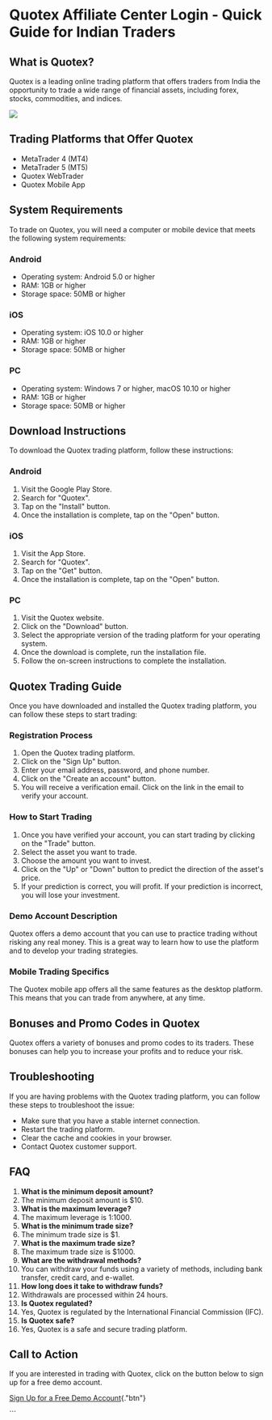 # Quotex Affiliate Center Login - Quick Guide for Indian Traders

## What is Quotex?

Quotex is a leading online trading platform that offers traders from
India the opportunity to trade a wide range of financial assets,
including forex, stocks, commodities, and indices.

[![](https://static.quotex.io/files/12_en/300_250.jpg)](https://traff.sbs/brokerqxlid)

## Trading Platforms that Offer Quotex

-   MetaTrader 4 (MT4)
-   MetaTrader 5 (MT5)
-   Quotex WebTrader
-   Quotex Mobile App

## System Requirements

To trade on Quotex, you will need a computer or mobile device that meets
the following system requirements:

### Android

-   Operating system: Android 5.0 or higher
-   RAM: 1GB or higher
-   Storage space: 50MB or higher

### iOS

-   Operating system: iOS 10.0 or higher
-   RAM: 1GB or higher
-   Storage space: 50MB or higher

### PC

-   Operating system: Windows 7 or higher, macOS 10.10 or higher
-   RAM: 1GB or higher
-   Storage space: 50MB or higher

## Download Instructions

To download the Quotex trading platform, follow these instructions:

### Android

1.  Visit the Google Play Store.
2.  Search for "Quotex".
3.  Tap on the "Install" button.
4.  Once the installation is complete, tap on the "Open" button.

### iOS

1.  Visit the App Store.
2.  Search for "Quotex".
3.  Tap on the "Get" button.
4.  Once the installation is complete, tap on the "Open" button.

### PC

1.  Visit the Quotex website.
2.  Click on the "Download" button.
3.  Select the appropriate version of the trading platform for your
    operating system.
4.  Once the download is complete, run the installation file.
5.  Follow the on-screen instructions to complete the installation.

## Quotex Trading Guide

Once you have downloaded and installed the Quotex trading platform, you
can follow these steps to start trading:

### Registration Process

1.  Open the Quotex trading platform.
2.  Click on the "Sign Up" button.
3.  Enter your email address, password, and phone number.
4.  Click on the "Create an account" button.
5.  You will receive a verification email. Click on the link in the
    email to verify your account.

### How to Start Trading

1.  Once you have verified your account, you can start trading by
    clicking on the "Trade" button.
2.  Select the asset you want to trade.
3.  Choose the amount you want to invest.
4.  Click on the "Up" or "Down" button to predict the
    direction of the asset\'s price.
5.  If your prediction is correct, you will profit. If your prediction
    is incorrect, you will lose your investment.

### Demo Account Description

Quotex offers a demo account that you can use to practice trading
without risking any real money. This is a great way to learn how to use
the platform and to develop your trading strategies.

### Mobile Trading Specifics

The Quotex mobile app offers all the same features as the desktop
platform. This means that you can trade from anywhere, at any time.

## Bonuses and Promo Codes in Quotex

Quotex offers a variety of bonuses and promo codes to its traders. These
bonuses can help you to increase your profits and to reduce your risk.

## Troubleshooting

If you are having problems with the Quotex trading platform, you can
follow these steps to troubleshoot the issue:

-   Make sure that you have a stable internet connection.
-   Restart the trading platform.
-   Clear the cache and cookies in your browser.
-   Contact Quotex customer support.

## FAQ

1.  **What is the minimum deposit amount?**
2.  The minimum deposit amount is \$10.
3.  **What is the maximum leverage?**
4.  The maximum leverage is 1:1000.
5.  **What is the minimum trade size?**
6.  The minimum trade size is \$1.
7.  **What is the maximum trade size?**
8.  The maximum trade size is \$1000.
9.  **What are the withdrawal methods?**
10. You can withdraw your funds using a variety of methods, including
    bank transfer, credit card, and e-wallet.
11. **How long does it take to withdraw funds?**
12. Withdrawals are processed within 24 hours.
13. **Is Quotex regulated?**
14. Yes, Quotex is regulated by the International Financial Commission
    (IFC).
15. **Is Quotex safe?**
16. Yes, Quotex is a safe and secure trading platform.

## Call to Action

If you are interested in trading with Quotex, click on the button below
to sign up for a free demo account.

[Sign Up for a Free Demo
Account](\%22https://traff.sbs/brokerqxsignup\%22){."btn"}

\`\`\`

